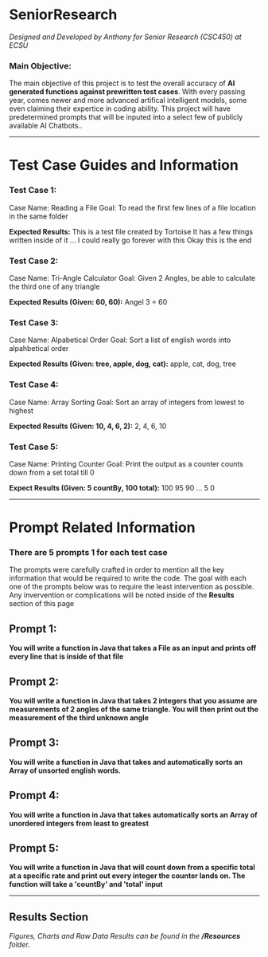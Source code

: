 # SeniorResearch
*Designed and Developed by Anthony for Senior Research (CSC450) at ECSU*

### Main Objective:
The main objective of this project is to test the overall accuracy of **AI generated functions against prewritten test cases**. With every passing year, comes newer and more advanced artifical intelligent models, some even claiming their expertice in coding ability. This project will have predetermined prompts that will be inputed into a select few of publicly available AI Chatbots..

---


# Test Case Guides and Information

### Test Case 1:
Case Name: Reading a File
Goal: To read the first few lines of a file location in the same folder

**Expected Results:**
This is a test file created by Tortoise
It has a few things written inside of it
...
I could really go forever with this
Okay this is the end


### Test Case 2:
Case Name: Tri-Angle Calculator
Goal: Given 2 Angles, be able to calculate the third one of any triangle

**Expected Results (Given: 60, 60):**
Angel 3 = 60


### Test Case 3:
Case Name: Alpabetical Order
Goal: Sort a list of english words into alpahbetical order

**Expected Results (Given: tree, apple, dog, cat):**
apple, cat, dog, tree


### Test Case 4: 
Case Name: Array Sorting
Goal: Sort an array of integers from lowest to highest

**Expected Results (Given: 10, 4, 6, 2):**
2, 4, 6, 10


### Test Case 5:
Case Name: Printing Counter
Goal: Print the output as a counter counts down from a set total till 0

**Expect Results (Given: 5 countBy, 100 total):**
100
95
90
...
5
0

---

# Prompt Related Information
### There are 5 prompts 1 for each test case
The prompts were carefully crafted in order to mention all the key information that would be required to write the code. The goal with each one of the prompts below was to require the least intervention as possible. Any invervention or complications will be noted inside of the **Results** section of this page

## Prompt 1:
**You will write a function in Java that takes a File as an input and prints off every line that is inside of that file**

## Prompt 2:
**You will write a function in Java that takes 2 integers that you assume are measurements of 2 angles of the same triangle. You will then print out the measurement of the third unknown angle**

## Prompt 3:
**You will write a function in Java that takes and automatically sorts an Array of unsorted english words.**

## Prompt 4:
**You will write a function in Java that takes automatically sorts an Array of unordered integers from least to greatest**

## Prompt 5:
**You will write a function in Java that will count down from a specific total at a specific rate and print out every integer the counter lands on. The function will take a 'countBy' and 'total' input**


---

## Results Section
*Figures, Charts and Raw Data Results can be found in the **/Resources** folder.*